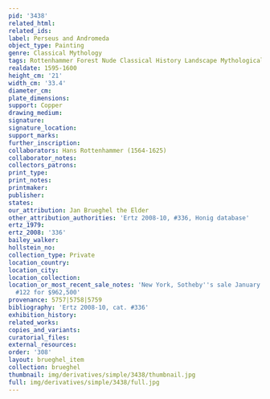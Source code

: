```yaml
---
pid: '3438'
related_html: 
related_ids: 
label: Perseus and Andromeda
object_type: Painting
genre: Classical Mythology
tags: Rottenhammer Forest Nude Classical History Landscape Mythological Seascape
realdate: 1595-1600
height_cm: '21'
width_cm: '33.4'
diameter_cm: 
plate_dimensions: 
support: Copper
drawing_medium: 
signature: 
signature_location: 
support_marks: 
further_inscription: 
collaborators: Hans Rottenhammer (1564-1625)
collaborator_notes: 
collectors_patrons: 
print_type: 
print_notes: 
printmaker: 
publisher: 
states: 
our_attribution: Jan Brueghel the Elder
other_attribution_authorities: 'Ertz 2008-10, #336, Honig database'
ertz_1979: 
ertz_2008: '336'
bailey_walker: 
hollstein_no: 
collection_type: Private
location_country: 
location_city: 
location_collection: 
location_or_most_recent_sale_notes: 'New York, Sotheby''s sale January 27, 2011, lot
  #122 for $962,500'
provenance: 5757|5758|5759
bibliography: 'Ertz 2008-10, cat. #336'
exhibition_history: 
related_works: 
copies_and_variants: 
curatorial_files: 
external_resources: 
order: '308'
layout: brueghel_item
collection: brueghel
thumbnail: img/derivatives/simple/3438/thumbnail.jpg
full: img/derivatives/simple/3438/full.jpg
---
```

